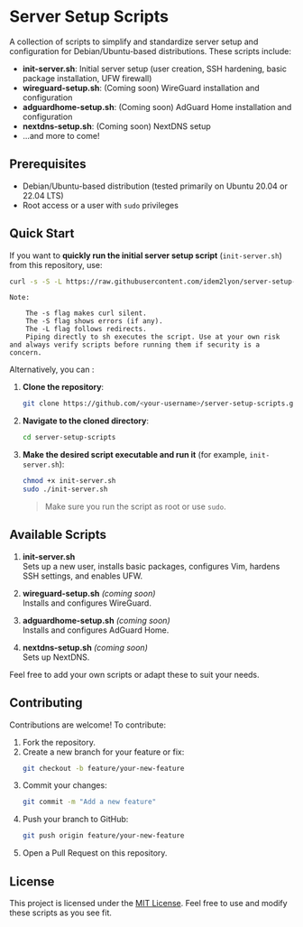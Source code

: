 # Server Setup Scripts

A collection of scripts to simplify and standardize server setup and configuration for Debian/Ubuntu-based distributions. These scripts include:

- **init-server.sh**: Initial server setup (user creation, SSH hardening, basic package installation, UFW firewall)
- **wireguard-setup.sh**: (Coming soon) WireGuard installation and configuration
- **adguardhome-setup.sh**: (Coming soon) AdGuard Home installation and configuration
- **nextdns-setup.sh**: (Coming soon) NextDNS setup
- ...and more to come!

## Prerequisites

- Debian/Ubuntu-based distribution (tested primarily on Ubuntu 20.04 or 22.04 LTS)
- Root access or a user with `sudo` privileges

## Quick Start

If you want to **quickly run the initial server setup script** (`init-server.sh`) from this repository, use:

```bash
curl -s -S -L https://raw.githubusercontent.com/idem2lyon/server-setup-scripts/main/init-server.sh | sh -s -- -v
```
    Note:

        The -s flag makes curl silent.
        The -S flag shows errors (if any).
        The -L flag follows redirects.
        Piping directly to sh executes the script. Use at your own risk and always verify scripts before running them if security is a concern.

Alternatively, you can  : 

1. **Clone the repository**:
    ```bash
    git clone https://github.com/<your-username>/server-setup-scripts.git
    ```
2. **Navigate to the cloned directory**:
    ```bash
    cd server-setup-scripts
    ```
3. **Make the desired script executable and run it** (for example, `init-server.sh`):
    ```bash
    chmod +x init-server.sh
    sudo ./init-server.sh
    ```
    > Make sure you run the script as root or use `sudo`.

## Available Scripts

1. **init-server.sh**  
   Sets up a new user, installs basic packages, configures Vim, hardens SSH settings, and enables UFW.

2. **wireguard-setup.sh** *(coming soon)*  
   Installs and configures WireGuard.

3. **adguardhome-setup.sh** *(coming soon)*  
   Installs and configures AdGuard Home.

4. **nextdns-setup.sh** *(coming soon)*  
   Sets up NextDNS.

Feel free to add your own scripts or adapt these to suit your needs.

## Contributing

Contributions are welcome! To contribute:

1. Fork the repository.
2. Create a new branch for your feature or fix:
    ```bash
    git checkout -b feature/your-new-feature
    ```
3. Commit your changes:
    ```bash
    git commit -m "Add a new feature"
    ```
4. Push your branch to GitHub:
    ```bash
    git push origin feature/your-new-feature
    ```
5. Open a Pull Request on this repository.

## License

This project is licensed under the [MIT License](./LICENSE). Feel free to use and modify these scripts as you see fit.


